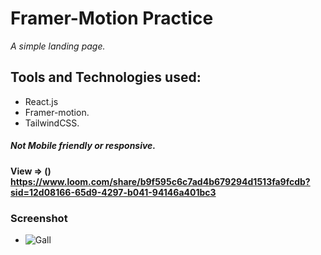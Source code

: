 # Framer-Motion Practice
*A simple landing page.*

## Tools and Technologies used:
- React.js
- Framer-motion.
- TailwindCSS.

 ##### *Not Mobile friendly or responsive.*
 #### View => () https://www.loom.com/share/b9f595c6c7ad4b679294d1513fa9fcdb?sid=12d08166-65d9-4297-b041-94146a401bc3

### Screenshot
- ![Gall](https://github.com/kasydev/frame-motion-practice/assets/125959390/39016db5-7c29-49c5-b442-a8f151475594)
